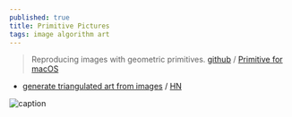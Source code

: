 ```yaml
---
published: true
title: Primitive Pictures
tags: image algorithm art
---
```

> Reproducing images with geometric primitives. [github](https://github.com/fogleman/primitive) / [Primitive for macOS](https://primitive.lol/)

- [generate triangulated art from images](https://github.com/RH12503/Triangula) / [HN](https://news.ycombinator.com/item?id=26899066)

![caption](https://camo.githubusercontent.com/245d79acf729f0f5376677c3a3cef081630cf5e1/68747470733a2f2f7777772e6d69636861656c666f676c656d616e2e636f6d2f7374617469632f7072696d69746976652f6578616d706c65732f6d6f6e616c6973612e332e323030302e676966)
